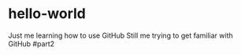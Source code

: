 # hello-world
Just me learning how to use GitHub
Still me trying to get familiar with GitHub #part2
